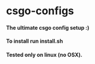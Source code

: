 # csgo-configs

#### The ultimate csgo config setup :)

#### To install run install.sh

#### Tested only on linux (no OSX).
